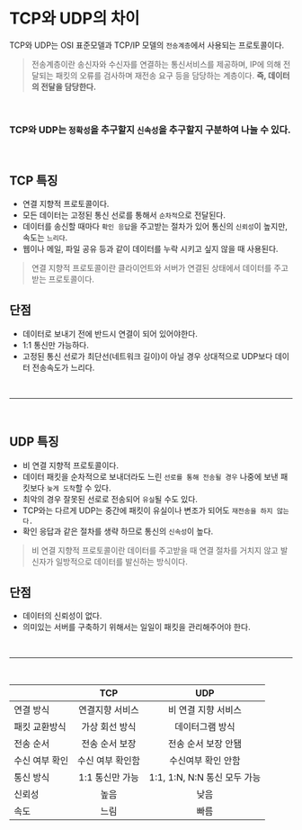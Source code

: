 # TCP와 UDP의 차이
TCP와 UDP는 OSI 표준모델과 TCP/IP 모델의 `전송계층`에서 사용되는 프로토콜이다.

> 전송계층이란 송신자와 수신자를 연결하는 통신서비스를 제공하며, IP에 의해 전달되는 패킷의 오류를 검사하며 재전송 요구 등을 담당하는 계층이다. **즉, 데이터의 전달을 담당한다.**

<br>

### TCP와 UDP는 `정확성`을 추구할지 `신속성`을 추구할지 구분하여 나눌 수 있다.
<br>


## TCP 특징
* 연결 지향적 프로토콜이다.
* 모든 데이터는 고정된 통신 선로를 통해서 `순차적`으로 전달된다.
* 데이터를 송신할 때마다 `확인 응답`을 주고받는 절차가 있어 통신의 `신뢰성`이 높지만, 속도는 `느리다`.
* 웹이나 메일, 파일 공유 등과 같이 데이터를 누락 시키고 싶지 않을 때 사용된다.

> 연결 지향적 프로토콜이란 클라이언트와 서버가 연결된 상태에서 데이터를 주고받는 프로토콜이다.

## 단점
* 데이터로 보내기 전에 반드시 연결이 되어 있어야한다.
* 1:1 통신만 가능하다.
* 고정된 통신 선로가 최단선(네트워크 길이)이 아닐 경우 상대적으로 UDP보다 데이터 전송속도가 느리다.

<br>

---
<br>

## UDP 특징
* 비 연결 지향적 프로토콜이다.
* 데이터 패킷을 순차적으로 보내더라도 느린 `선로를 통해 전송될 경우` 나중에 보낸 패킷보다 `늦게 도착`할 수 있다.
* 최악의 경우 잘못된 선로로 전송되어 `유실`될 수도 있다.
* TCP와는 다르게 UDP는 중간에 패킷이 유실이나 변조가 되어도 `재전송을 하지 않는다.`
* 확인 응답과 같은 절차를 생략 하므로 통신의 `신속성`이 높다.

> 비 연결 지향적 프로토콜이란 데이터를 주고받을 때 연결 절차를 거치지 않고 발신자가 일방적으로 데이터를 발신하는 방식이다.

## 단점
* 데이터의 신뢰성이 없다.
* 의미있는 서버를 구축하기 위해서는 일일이 패킷을 관리해주어야 한다.

<br>

---
<br>

||TCP|UDP|
|---|:---:|:---:|
|연결 방식|연결지향 서비스|비 연결 지향 서비스|
|패킷 교환방식|가상 회선 방식|데이터그램 방식|
|전송 순서|전송 순서 보장|전송 순서 보장 안됌|
|수신 여부 확인|수신 여부 확인함|수신여부 확인 안함|
|통신 방식|1:1 통신만 가능|1:1, 1:N, N:N 통신 모두 가능|
|신뢰성|높음|낮음|
|속도|느림|빠름|
